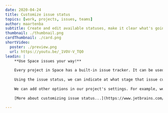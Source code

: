```yaml
---
date: 2020-04-24
title: Customize issue status
topics: [work, projects, issues, teams]
author: maartenba
subtitle: Create and edit available statuses, make it clear what's going on with an issue.
thumbnail: ./thumbnail.png
cardThumbnail: ./card.png
shortVideo:
  poster: ./preview.png
  url: https://youtu.be/_1VOV-V_TQ0
leadin: |
    **Use Space issues your way!**
    
    Every project in Space has a built-in issue tracker. It can be used to keep track of bugs, feature requests, design questions, and more.
    
    Using the issue status, we can indicate at what stage that issue currently is. There are four predefined statuses: `open`, `in progress`, `done`, and `backlog`.
    
    We can add other options in our project's settings. For example, we can add a new status `won't fix`, which represents issues that the team decided not to work on. Additionally, our status can resolve the issue, so it won't show in the *Open issues*  search.
    
    [More about customizing issue status...](https://www.jetbrains.com/help/space/configure-issues.html#add-and-edit-issue-statuses)
    
---
```

